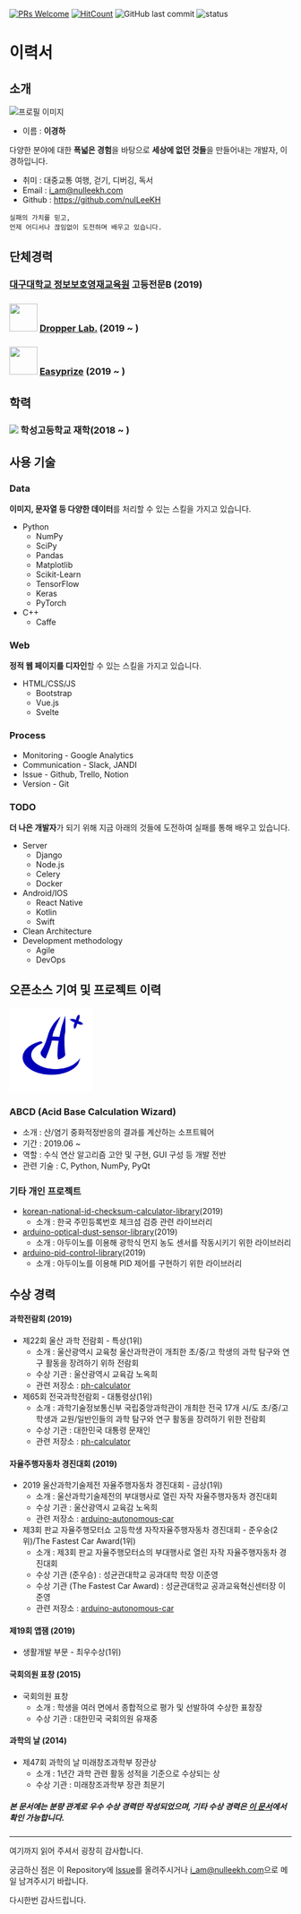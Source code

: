 [![PRs Welcome](https://img.shields.io/badge/PRs-welcome-brightgreen.svg?style=flat-square)](http://makeapullrequest.com)
[![HitCount](http://hits.dwyl.io/nulLeeKH/RESUME.svg)](http://hits.dwyl.io/nulLeeKH/RESUME)
![GitHub last commit](https://img.shields.io/github/last-commit/nulLeeKH/RESUME.svg)
![status](https://img.shields.io/badge/status-offer_welcome%20-brightgreen.svg)

# 이력서

## 소개
![프로필 이미지](https://avatars3.githubusercontent.com/u/41930106?s=460&v=4)

- 이름 : **이경하**

다양한 분야에 대한 **폭넓은 경험**을 바탕으로 **세상에 없던 것들**을 만들어내는 개발자, 이경하입니다.

- 취미 : 대중교통 여행, 걷기, 디버깅, 독서
- Email : i_am@nulleekh.com
- Github : https://github.com/nulLeeKH

```
실패의 가치를 믿고,
언제 어디서나 끊임없이 도전하며 배우고 있습니다.
```

## 단체경력

### [대구대학교 정보보호영재교육원](https://dusecgifted.github.io) 고등전문B (2019)

### <img src="https://avatars0.githubusercontent.com/u/58934908?s=200&v=4" width="50" height="50"/> [Dropper Lab.](https://dropper.tech) (2019 ~ )

### <img src="https://avatars0.githubusercontent.com/u/58578629?s=200&v=4" width="50" height="50"/> [Easyprize](https://github.com/easy-prize) (2019 ~ )

## 학력

### <img src="http://haksung.hs.kr/hosts/hi01/S0000000405/logo.png" width="50"/> 학성고등학교 재학(2018 ~ )

## 사용 기술

### Data

**이미지, 문자열 등 다양한 데이터**를 처리할 수 있는 스킬을 가지고 있습니다.

- Python
	- NumPy
	- SciPy
	- Pandas
	- Matplotlib
	- Scikit-Learn
	- TensorFlow
	- Keras
	- PyTorch
- C++
	- Caffe

### Web

**정적 웹 페이지를 디자인**할 수 있는 스킬을 가지고 있습니다.

- HTML/CSS/JS
	- Bootstrap
	- Vue.js
	- Svelte

### Process

- Monitoring - Google Analytics
- Communication - Slack, JANDI
- Issue - Github, Trello, Notion
- Version - Git

### TODO

**더 나은 개발자**가 되기 위해 지금 아래의 것들에 도전하여 실패를 통해 배우고 있습니다.

- Server
	- Django
	- Node.js
	- Celery
	- Docker
- Android/IOS
	- React Native
	- Kotlin
	- Swift
- Clean Architecture
- Development methodology
	- Agile
	- DevOps

## 오픈소스 기여 및 프로젝트 이력

<img src="https://github.com/nulLeeKH/ph-calculator/blob/master/src/ph-calculator-gui/mac/gui/image/icon.png?raw=true" width="150" height="150"/>

### ABCD (Acid Base Calculation Wizard)
- 소개 : 산/염기 중화적정반응의 결과를 계산하는 소프트웨어
- 기간 : 2019.06 ~
- 역할 : 수식 연산 알고리즘 고안 및 구현, GUI 구성 등 개발 전반
- 관련 기술 : C, Python, NumPy, PyQt

### 기타 개인 프로젝트

- [korean-national-id-checksum-calculator-library](https://github.com/nulLeeKH/korean-national-id-checksum-calculator-library)(2019)
	- 소개 : 한국 주민등록번호 체크섬 검증 관련 라이브러리
- [arduino-optical-dust-sensor-library](https://github.com/nulLeeKH/arduino-optical-dust-sensor-library)(2019)
	- 소개 : 아두이노를 이용해 광학식 먼지 농도 센서를 작동시키기 위한 라이브러리
- [arduino-pid-control-library](https://github.com/nulLeeKH/arduino-pid-control-library)(2019)
	- 소개 : 아두이노를 이용해 PID 제어를 구현하기 위한 라이브러리

## 수상 경력

#### 과학전람회 (2019)

- 제22회 울산 과학 전람회 - 특상(1위)
	- 소개 : 울산광역시 교육청 울산과학관이 개최한 초/중/고 학생의 과학 탐구와 연구 활동을 장려하기 위하 전람회
	- 수상 기관 : 울산광역시 교육감 노옥희
	- 관련 저장소 : [ph-calculator](https://github.com/nulLeeKH/ph-calculator)
- 제65회 전국과학전람회 - 대통령상(1위)
	- 소개 : 과학기술정보통신부 국립중앙과학관이 개최한 전국 17개 시/도 초/중/고 학생과 교원/일반인들의 과학 탐구와 연구 활동을 장려하기 위한 전람회
	- 수상 기관 : 대한민국 대통령 문재인
	- 관련 저장소 : [ph-calculator](https://github.com/nulLeeKH/ph-calculator)

#### 자율주행자동차 경진대회 (2019)

- 2019 울산과학기술제전 자율주행자동차 경진대회 - 금상(1위)
	- 소개 : 울산과학기술제전의 부대행사로 열린 자작 자율주행자동차 경진대회
	- 수상 기관 : 울산광역시 교육감 노옥희
	- 관련 저장소 : [arduino-autonomous-car](https://github.com/nulLeeKH/arduino-autonomous-car)
- 제3회 판교 자율주행모터쇼 고등학생 자작자율주행자동차 경진대회 - 준우숭(2위)/The Fastest Car Award(1위)
	- 소개 : 제3회 판교 자율주행모터쇼의 부대행사로 열린 자작 자율주행자동차 경진대회
	- 수상 기관 (준우승) : 성균관대학교 공과대학 학장 이준영
	- 수상 기관 (The Fastest Car Award) : 성균관대학교 공과교육혁신센터장 이준영
	- 관련 저장소 : [arduino-autonomous-car](https://github.com/nulLeeKH/arduino-autonomous-car)

#### 제19회 앱잼 (2019)

- 생활개발 부문 - 최우수상(1위)

#### 국회의원 표창 (2015)
- 국회의원 표창
	- 소개 : 학생을 여러 면에서 종합적으로 평가 및 선발하여 수상한 표창장
	- 수상 기관 : 대한민국 국회의원 유재중

#### 과학의 날 (2014)

- 제47회 과학의 날 미래창조과학부 장관상
	- 소개 : 1년간 과학 관련 활동 성적을 기준으로 수상되는 상
	- 수상 기관 : 미래창조과학부 장관 최문기

##### 본 문서에는 분량 관계로 우수 수상 경력만 작성되었으며, 기타 수상 경력은 [이 문서](https://github.com/nulLeeKH/RESUME/blob/master/AWARD.md)에서 확인 가능합니다.

---

여기까지 읽어 주셔서 굉장히 감사합니다.

궁금하신 점은 이 Repository에 [Issue](https://github.com/nulLeeKH/RESUME/issues)를 올려주시거나 [i_am@nulleekh.com](i_am@nulleekh.com)으로 메일 남겨주시기 바랍니다.

다시한번 감사드립니다.
